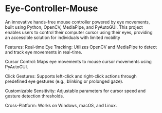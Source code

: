 # Eye-Controller-Mouse
An innovative hands-free mouse controller powered by eye movements, built using Python, OpenCV, MediaPipe, and PyAutoGUI. This project enables users to control their computer cursor using their eyes, providing an accessible solution for individuals with limited mobility

Features:
Real-time Eye Tracking: Utilizes OpenCV and MediaPipe to detect and track eye movements in real-time.

Cursor Control: Maps eye movements to mouse cursor movements using PyAutoGUI.

Click Gestures: Supports left-click and right-click actions through predefined eye gestures (e.g., blinking or prolonged gaze).

Customizable Sensitivity: Adjustable parameters for cursor speed and gesture detection thresholds.

Cross-Platform: Works on Windows, macOS, and Linux.

